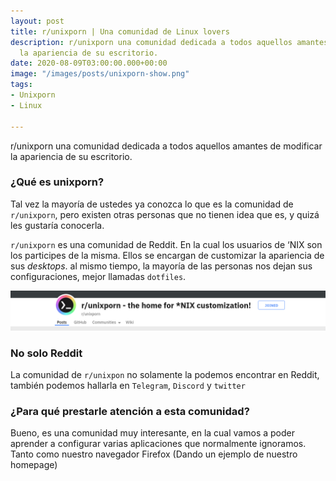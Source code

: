 ```yaml
---
layout: post
title: r/unixporn | Una comunidad de Linux lovers
description: r/unixporn una comunidad dedicada a todos aquellos amantes de modificar
  la apariencia de su escritorio.
date: 2020-08-09T03:00:00.000+00:00
image: "/images/posts/unixporn-show.png"
tags:
- Unixporn
- Linux

---
```

r/unixporn una comunidad dedicada a todos aquellos amantes de modificar la apariencia de su escritorio.

### ¿Qué es unixporn?

Tal vez la mayoría de ustedes ya conozca lo que es la comunidad de `r/unixporn`, pero existen otras personas que no tienen idea que es, y quizá les gustaría conocerla.

`r/unixporn` es una comunidad de Reddit. En la cual los usuarios de ‘NIX son los participes de la misma. Ellos se encargan de customizar la apariencia de sus _desktops_. al mismo tiempo, la mayoría de las personas nos dejan sus configuraciones, mejor llamadas `dotfiles`.

![](/images/posts/unixporn-bar.png)

### No solo Reddit

La comunidad de `r/unixpon` no solamente la podemos encontrar en Reddit, también podemos hallarla en `Telegram`, `Discord` y `twitter`

### ¿Para qué prestarle atención a esta comunidad?

Bueno, es una comunidad muy interesante, en la cual vamos a poder aprender a configurar varias aplicaciones que normalmente ignoramos. Tanto como nuestro navegador Firefox (Dando un ejemplo de nuestro homepage)